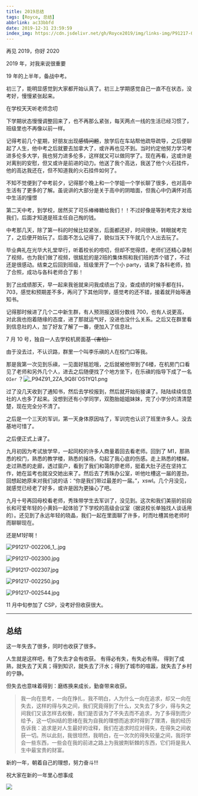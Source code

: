 ```yaml
---
title: 2019总结
tags: [Royce, 总结]
abbrlink: ac33bbfd
date: 2019-12-31 23:59:59
index_img: https://cdn.jsdelivr.net/gh/Royce2019/img/links-img/P91217-002544.jpg
---
```


再见 2019，你好 2020

<!--more-->

2019 年，对我来说很重要

19 年的上半年，备战中考。

初三了，能明显感觉到大家都开始认真了。初三上学期感觉自己一直不在状态，没考好，慢慢紧张起来。

在学校天天听老师念叨

下学期状态慢慢调整回来了，也不再那么紧张，每天两点一线的生活已经习惯了，班级里也不再像以前一样。

记得考前几个星期，好朋友出现~~感情问题~~，放学后在车站帮他疏导疏导，之后便聊起了人生，他中考之后就要去加拿大了，或许再也见不到。当时约定他努力学习考进多伦多大学，我也努力进多伦多，这样就又可以做同学了。现在再看，这或许是对离别的安慰，但又或许是前进的动力。他送了我个高达，我送了他个火石挂件，他的高达我还在，但不知道我的火石挂件如何了。

不知不觉便到了中考前夕，记得那个晚上和一个学姐一个学长聊了很多，也对高中生活有了更多的了解。虽说讲的大部分是关于高中的阴暗面，但我心中仍满怀对高中生活的憧憬

第二天中考，到学校，居然买了可乐棒棒糖给我们！！不过好像是等到考完才发给我们，后面才知道是班主任自己掏的钱。

中考那几天，除了第一科的时候比较紧张，后面都还好，时间很快，转眼就考完了，之后便开始玩了。后面不怎么记得了，貌似当天下午就几个人出去玩了。

毕业典礼在光华大礼堂举行，听着校长的唠叨，但却不觉得烦，老师们还精心录制了视频，也为我们做了视频，很尴尬的是2班的集体照和我们班的弄个错了，不过还是很感动。结束之后回到班级，班级里开了一个小 party，请来了各科老师，拍了合照，成功与各科老师合了影！

到了出成绩那天，早一起来我爸就来问我成绩出了没，查成绩的时候手都在抖，703，感觉和预期差不多，再问了下其他同学，感觉考的还不错，接着就开始等通知书。

记得那时候进了几个二中新生群，有人预测报送班分数线 700，也有人说更高，对此我也抱着随缘的态度，进了那就运气好，没进也没什么关系。之后又在群里看到信息社的人，加了好友了解了一番，便加入了信息社。

7 月 10 号，独自一人去学校机房面基~~（害怕）~~

由于没去过，不认识路，群里一个叫李乐禛的人在校门口等我。

那是我第一次见到乐禛，一见面好尴尬哦，之后就被他带到了6楼，在机房门口看见了老师和另外几个人，进去之后随便找了个地方坐下，在乐禛的指导下成了一名 `OIer` ？![_P94Z91_2ZA_9Q8I`OS1YQ1.png](https://i.loli.net/2019/12/14/jKWLHNOSAvU7hFm.png)

过了没几天收到了通知书，然后去学校报到，然后就开始衔接课了。陆陆续续信息社的人也多了起来。没想到还有小学同学，双胞胎姐姐妹妹，完了小学分的清清楚楚，现在完全分不清了。

之后是一个三天的军训，第一天身体原因咕了，军训完也认识了班里许多人。没去基地可惜了。

之后便正式上课了。

九月初因为考试放学早，一起同校的许多人商量着回去看老师。回到了 M1，那熟悉的校门，熟悉的教学楼，熟悉的操场，勾起了我心底的伤感。走上熟悉的楼梯，走过熟悉的走廊，透过窗户，看到了我们和蔼的廖老师，挺着大肚子还在坚持工作，她在监考也就没交她出来了。然后去了秀珠办公室，听他吐槽这一届的差劲，回想起她原来对我们说的话：“你是我们带过最差的一届。”，xswl。几个月没见，就感觉已经老了好多，或许是因为更操心了吧。

九月十号再回母校看老师，秀珠带学生去军训了，没见到。这次和我们美丽的前段长和可爱年轻的小黄妈一起体验了下学校的高级会议室（据说校长单独找人谈话用的）。还见到了永远年轻的晓晶，我们一起在里面聊了许多，时而吐槽其他老师时而聊聊现在。

还是M1好啊！

![P91217-002206_1_.jpg](https://i.loli.net/2019/12/20/FPJd4Ha5L7wZpD8.jpg)

![P91217-002300.jpg](https://i.loli.net/2019/12/20/b1x7EQHsYLa6yAD.jpg)

![P91217-002307.jpg](https://i.loli.net/2019/12/20/vMP8tNXJn9RxlC5.jpg)

![P91217-002250.jpg](https://i.loli.net/2019/12/20/W2nuQNU4RxZev8a.jpg)

![P91217-002544.jpg](https://i.loli.net/2019/12/20/1pE4nIHMK6lW8AP.jpg)



11 月中旬参加了 CSP，没考好但收获很大。

------

## 总结

这一年失去了很多，同时也收获了很多。

人生就是这样吧，有了失去才会有收获。 有得必有失，有失必有得。 得到了成熟，就失去了天真；得到知识，就失去了汗水；得到了城市的喧嚣，就失去了乡村的宁静。

但失去也意味着得到：磨练换来成长，勤奋带来收获。

> 我一向在思考，一向在挣扎，我不明白，人为什么一向在追求，却又一向在失去，这样的得与失之间，我们究竟得到了什么，又失去了多少，得与失之间我们又该怎样去权衡，我们是否该为了不失去而不追求，为了多得到而少给予，这一切纠结的思绪在我为自我的理想而追求时得到了理清，我的经历告诉我：追求是对人生最好的诠释，我们在追求时应对得失，在得失之间收获一切。所以此刻，我很坦然，我明白，在一次次的得失较量之间，我将学会一些东西，一些会在我的前进之路上为我披荆斩棘的东西，它们将是我人生中最宝贵的财富。

新的一年，朝着自己的理想，努力奋斗!!!

祝大家在新的一年里心想事成

![](https://blogimg-1258841079.cos.ap-shanghai.myqcloud.com/ac33bbfd/newyear.webp)